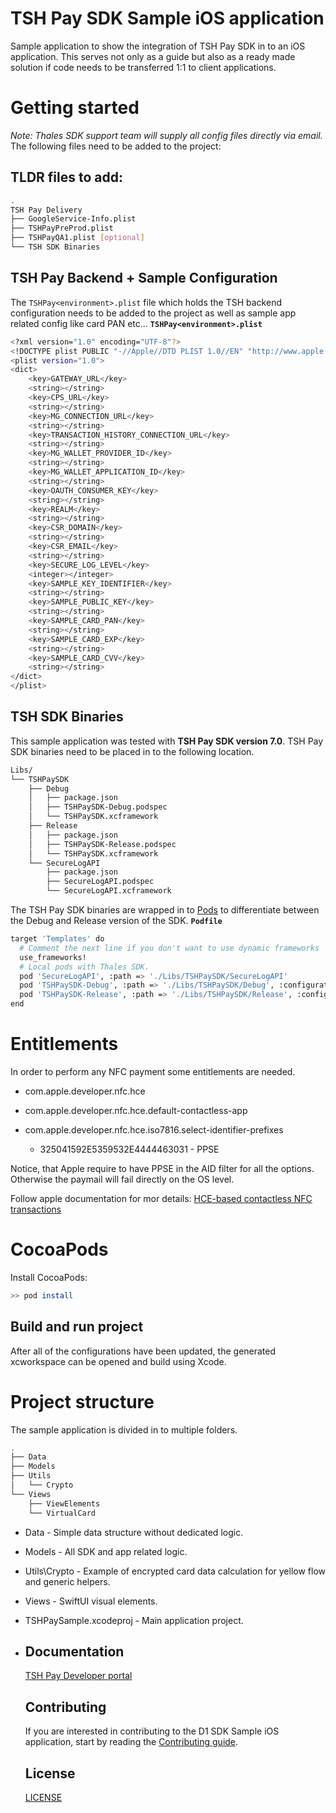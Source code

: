 # TSH Pay SDK Sample iOS application

Sample application to show the integration of TSH Pay SDK in to an iOS application. This serves not only as a guide but also 
as a ready made solution if code needs to be transferred 1:1 to client applications.

# Getting started

*Note: Thales SDK support team will supply all config files directly via email.*
The following files need to be added to the project:

## TLDR files to add:

```bash
.
TSH Pay Delivery
├── GoogleService-Info.plist
├── TSHPayPreProd.plist
├── TSHPayQA1.plist [optional]
└── TSH SDK Binaries
```

## TSH Pay Backend + Sample Configuration

The `TSHPay<environment>.plist` file which holds the TSH backend configuration needs to be added to the project as well as sample app related config like card PAN etc...
**`TSHPay<environment>.plist`**

```bash
<?xml version="1.0" encoding="UTF-8"?>
<!DOCTYPE plist PUBLIC "-//Apple//DTD PLIST 1.0//EN" "http://www.apple.com/DTDs/PropertyList-1.0.dtd">
<plist version="1.0">
<dict>
    <key>GATEWAY_URL</key>
    <string></string>
    <key>CPS_URL</key>
    <string></string>
    <key>MG_CONNECTION_URL</key>
    <string></string>
    <key>TRANSACTION_HISTORY_CONNECTION_URL</key>
    <string></string>
    <key>MG_WALLET_PROVIDER_ID</key>
    <string></string>
    <key>MG_WALLET_APPLICATION_ID</key>
    <string></string>
    <key>OAUTH_CONSUMER_KEY</key>
    <string></string>
    <key>REALM</key>
    <string></string>
    <key>CSR_DOMAIN</key>
    <string></string>
    <key>CSR_EMAIL</key>
    <string></string>
    <key>SECURE_LOG_LEVEL</key>
    <integer></integer>
    <key>SAMPLE_KEY_IDENTIFIER</key>
    <string></string>
    <key>SAMPLE_PUBLIC_KEY</key>
    <string></string>
    <key>SAMPLE_CARD_PAN</key>
    <string></string>
    <key>SAMPLE_CARD_EXP</key>
    <string></string>
    <key>SAMPLE_CARD_CVV</key>
    <string></string>
</dict>
</plist>
```

## TSH SDK Binaries

This sample application was tested with **TSH Pay SDK version 7.0**. TSH Pay SDK binaries need to be placed in to the following location.

```bash
Libs/
└── TSHPaySDK
    ├── Debug
    │   ├── package.json  
    │   ├── TSHPaySDK-Debug.podspec  
    │   └── TSHPaySDK.xcframework 
    ├── Release
    │   ├── package.json  
    │   ├── TSHPaySDK-Release.podspec  
    │   └── TSHPaySDK.xcframework
    └── SecureLogAPI
        ├── package.json  
        ├── SecureLogAPI.podspec  
        └── SecureLogAPI.xcframework   
```

The TSH Pay SDK binaries are wrapped in to [Pods](https://cocoapods.org/) to differentiate between the Debug and Release version of the SDK.
**`Podfile`**

```bash
target 'Templates' do
  # Comment the next line if you don't want to use dynamic frameworks
  use_frameworks!
  # Local pods with Thales SDK.
  pod 'SecureLogAPI', :path => './Libs/TSHPaySDK/SecureLogAPI'
  pod 'TSHPaySDK-Debug', :path => './Libs/TSHPaySDK/Debug', :configurations => ['Debug']
  pod 'TSHPaySDK-Release', :path => './Libs/TSHPaySDK/Release', :configurations => ['Release']
end
```

# Entitlements

In order to perform any NFC payment some entitlements are needed.

* com.apple.developer.nfc.hce

* com.apple.developer.nfc.hce.default-contactless-app

* com.apple.developer.nfc.hce.iso7816.select-identifier-prefixes
  
  * 325041592E5359532E4444463031 - PPSE 

Notice, that Apple require to have PPSE in the AID filter for all the options. Otherwise the paymail will fail directly on the OS level.

Follow apple documentation for mor details: [HCE-based contactless NFC transactions](https://developer.apple.com/support/hce-transactions-in-apps/)

# CocoaPods

Install CocoaPods:

```bash
>> pod install
```

## Build and run project

After all of the configurations have been updated, the generated xcworkspace can be opened and build using Xcode.

# Project structure

The sample application is divided in to multiple folders.

```bash
.
├── Data
├── Models
├── Utils
│   └── Crypto
└── Views
    ├── ViewElements
    └── VirtualCard
```

* Data - Simple data structure without dedicated logic.

* Models - All SDK and app related logic.

* Utils\Crypto - Example of encrypted card data calculation for yellow flow and generic helpers.

* Views - SwiftUI visual elements. 

* TSHPaySample.xcodeproj - Main application project.

* ## Documentation
  
  [TSH Pay Developer portal](https://thales-dis-dbp.stoplight.io/docs/tsh-hce-ios/d6a8ba3f3c186-welcome-to-thales-tsh-pay-documentation)
  
  ## Contributing
  
  If you are interested in contributing to the D1 SDK Sample iOS application, start by reading the [Contributing guide](/CONTRIBUTING.md).
  
  ## License
  
  [LICENSE](/LICENSE)
